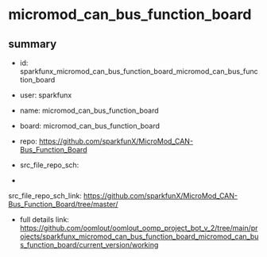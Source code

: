 # micromod_can_bus_function_board
 
## summary 
* id: sparkfunx_micromod_can_bus_function_board_micromod_can_bus_function_board
* user: sparkfunx
* name: micromod_can_bus_function_board
* board: micromod_can_bus_function_board
* repo: https://github.com/sparkfunX/MicroMod_CAN-Bus_Function_Board



* src_file_repo_sch: 
*
 src_file_repo_sch_link: https://github.com/sparkfunX/MicroMod_CAN-Bus_Function_Board/tree/master/
* full details link: https://github.com/oomlout/oomlout_oomp_project_bot_v_2/tree/main/projects/sparkfunx_micromod_can_bus_function_board_micromod_can_bus_function_board/current_version/working  






